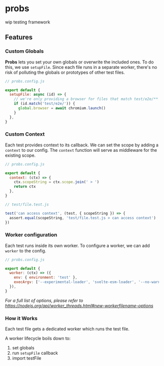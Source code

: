 # probs

wip testing framework

## Features

### Custom Globals

**Probs** lets you set your own globals or overwrite the included ones.
To do this, we use `setupFile`.
Since each file runs in a separate worker, there's no risk of polluting the globals or prototypes of other test files.

```javascript
// probs.config.js

export default {
  setupFile: async (id) => {
    // we're only providing a browser for files that match test/e2e/**
    if (id.match('test/e2e/')) {
      global.browser = await chromium.launch()
    }
  },
}
```

### Custom Context

Each test provides context to its callback. We can set the scope by adding a `context` to our config.
The `context` function will serve as middleware for the existing scope.

```javascript
// probs.config.js

export default {
  context: (ctx) => {
    ctx.scopeString = ctx.scope.join(' > ')
    return ctx
  },
}
```

```javascript
// test/file.test.js

test('can access context', (test, { scopeString }) => {
  assert.equal(scopeString, 'test/file.test.js > can access context')
})
```

### Worker configuration
Each test runs inside its own worker. To configure a worker, we can add `worker` to the config.

```javascript
// probs.config.js

export default {
  worker: (ctx) => ({
    env: { environment: 'test' },
    execArgv: ['--experimental-loader', 'svelte-esm-loader', '--no-warnings'],
  }),
}
```

*For a full list of options, please refer to https://nodejs.org/api/worker_threads.html#new-workerfilename-options*

### How it Works

Each test file gets a dedicated worker which runs the test file.

A worker lifecycle boils down to:
1. set globals
2. run `setupFile` callback
3. import testFile
